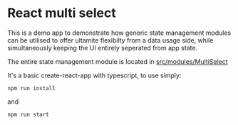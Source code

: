 # React multi select

This is a demo app to demonstrate how generic state management modules can be utilised to offer ultamite flexibilty from a data usage side, while simultaneously keeping the UI entirely seperated from app state.

The entire state management module is located in [src/modules/MultiSelect](https://github.com/IainMcHugh/react-multi-select/tree/master/src/modules/MultiSelect)

It's a basic create-react-app with typescript, to use simply:
```
npm run install
```
and
```
npm run start
```
